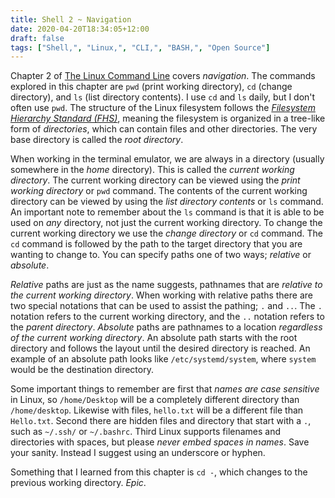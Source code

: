 ```yaml
---
title: Shell 2 ~ Navigation
date: 2020-04-20T18:34:05+12:00
draft: false
tags: ["Shell,", "Linux,", "CLI,", "BASH,", "Open Source"]
---
```


Chapter 2 of [The Linux Command Line](http://www.linuxcommand.org/tlcl.php) covers *navigation*. The commands explored in this chapter are `pwd` (print working directory), `cd` (change directory), and `ls` (list directory contents). I use `cd` and `ls` daily, but I don't often use `pwd`. The structure of the Linux filesystem follows the [*Filesystem Hierarchy Standard (FHS)*](https://en.wikipedia.org/wiki/Filesystem_Hierarchy_Standard), meaning the filesystem is organized in a tree-like form of *directories*, which can contain files and other directories. The very base directory is called the *root directory*.

When working in the terminal emulator, we are always in a directory (usually somewhere in the *home* directory). This is called the *current working directory*. The current working directory can be viewed using the *print working directory* or `pwd` command. The contents of the current working directory can be viewed by using the *list directory contents* or `ls` command. An important note to remember about the `ls` command is that it is able to be used on *any* directory, not just the current working directory. To change the current working directory we use the *change directory* or `cd` command. The `cd` command is followed by the path to the target directory that you are wanting to change to. You can specify paths one of two ways; *relative* or *absolute*. 

*Relative* paths are just as the name suggests, pathnames that are *relative to the current working directory*. When working with relative paths there are two special notations that can be used to assist the pathing; `.` and `..`. The `.` notation refers to the current working directory, and the `..` notation refers to the *parent directory*. *Absolute* paths are pathnames to a location *regardless of the current working directory*. An absolute path starts with the root directory and follows the layout until the desired directory is reached. An example of an absolute path looks like `/etc/systemd/system`, where `system` would be the destination directory. 

Some important things to remember are first that *names are case sensitive* in Linux, so `/home/Desktop` will be a completely different directory than `/home/desktop`. Likewise with files, `hello.txt` will be a different file than `Hello.txt`. Second there are hidden files and directory that start with a `.`, such as `~/.ssh/` or `~/.bashrc`. Third Linux supports filenames and directories with spaces, but please *never embed spaces in names*. Save your sanity. Instead I suggest using an underscore or hyphen.  

Something that I learned from this chapter is `cd -`, which changes to the previous working directory. *Epic*.
